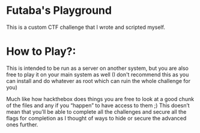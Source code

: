 # Futaba's Playground

This is a custom CTF challenge that I wrote and scripted myself.

# How to Play?:

This is intended to be run as a server on another system, but you are also free to play it on your main system as well (I don't recommend this as you can install and do whatever as root which can ruin the whole challenge for you)

Much like how hackthebox does things you are free to look at a good chunk of the files and any if you “happen” to have access to them ;) This doesn’t mean that you’ll be able to complete all the challenges and secure all the flags for completion as I thought of ways to hide or secure the advanced ones further. 




